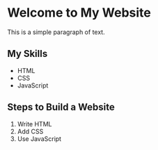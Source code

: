<!DOCTYPE html>
<html>
<head>
  <title>My First Web Page</title>
</head>
<body>
  <h1>Welcome to My Website</h1>
  <p>This is a simple paragraph of text.</p>
</body>
</html>










<h2>My Skills</h2>
<ul>
  <li>HTML</li>
  <li>CSS</li>
  <li>JavaScript</li>
</ul>

<h2>Steps to Build a Website</h2>
<ol>
  <li>Write HTML</li>
  <li>Add CSS</li>
  <li>Use JavaScript</li>
</ol>
